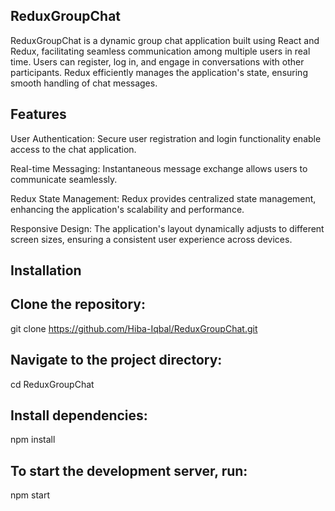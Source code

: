 ## ReduxGroupChat

ReduxGroupChat is a dynamic group chat application built using React and Redux, facilitating seamless communication among multiple users in real time. Users can register, log in, and engage in conversations with other participants. Redux efficiently manages the application's state, ensuring smooth handling of chat messages.

## Features
User Authentication: Secure user registration and login functionality enable access to the chat application.

Real-time Messaging: Instantaneous message exchange allows users to communicate seamlessly.

Redux State Management: Redux provides centralized state management, enhancing the application's scalability and performance.

Responsive Design: The application's layout dynamically adjusts to different screen sizes, ensuring a consistent user experience across devices.

## Installation

## Clone the repository:
git clone https://github.com/Hiba-Iqbal/ReduxGroupChat.git

## Navigate to the project directory:
cd ReduxGroupChat

## Install dependencies:
npm install

## To start the development server, run:
npm start
